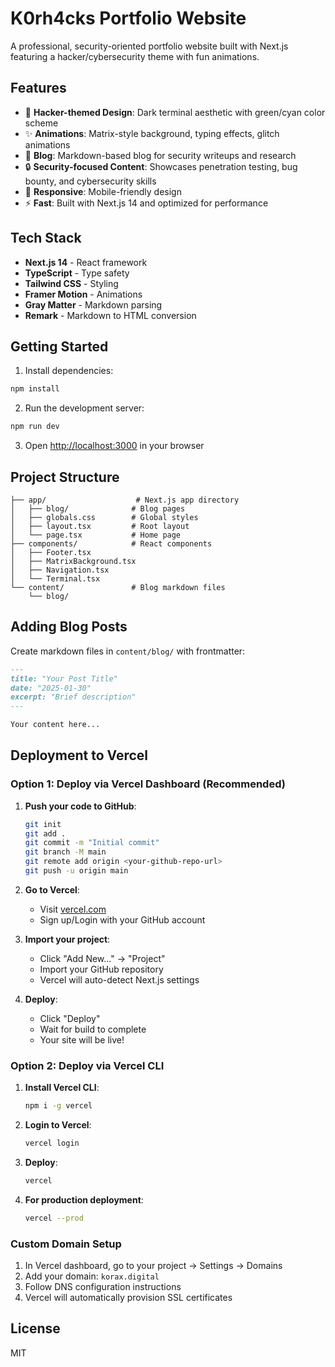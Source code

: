 # K0rh4cks Portfolio Website

A professional, security-oriented portfolio website built with Next.js featuring a hacker/cybersecurity theme with fun animations.

## Features

- 🎨 **Hacker-themed Design**: Dark terminal aesthetic with green/cyan color scheme
- ✨ **Animations**: Matrix-style background, typing effects, glitch animations
- 📝 **Blog**: Markdown-based blog for security writeups and research
- 🔒 **Security-focused Content**: Showcases penetration testing, bug bounty, and cybersecurity skills
- 📱 **Responsive**: Mobile-friendly design
- ⚡ **Fast**: Built with Next.js 14 and optimized for performance

## Tech Stack

- **Next.js 14** - React framework
- **TypeScript** - Type safety
- **Tailwind CSS** - Styling
- **Framer Motion** - Animations
- **Gray Matter** - Markdown parsing
- **Remark** - Markdown to HTML conversion

## Getting Started

1. Install dependencies:
```bash
npm install
```

2. Run the development server:
```bash
npm run dev
```

3. Open [http://localhost:3000](http://localhost:3000) in your browser

## Project Structure

```
├── app/                    # Next.js app directory
│   ├── blog/              # Blog pages
│   ├── globals.css        # Global styles
│   ├── layout.tsx         # Root layout
│   └── page.tsx           # Home page
├── components/            # React components
│   ├── Footer.tsx
│   ├── MatrixBackground.tsx
│   ├── Navigation.tsx
│   └── Terminal.tsx
└── content/               # Blog markdown files
    └── blog/
```

## Adding Blog Posts

Create markdown files in `content/blog/` with frontmatter:

```markdown
---
title: "Your Post Title"
date: "2025-01-30"
excerpt: "Brief description"
---

Your content here...
```

## Deployment to Vercel

### Option 1: Deploy via Vercel Dashboard (Recommended)

1. **Push your code to GitHub**:
   ```bash
   git init
   git add .
   git commit -m "Initial commit"
   git branch -M main
   git remote add origin <your-github-repo-url>
   git push -u origin main
   ```

2. **Go to Vercel**:
   - Visit [vercel.com](https://vercel.com)
   - Sign up/Login with your GitHub account

3. **Import your project**:
   - Click "Add New..." → "Project"
   - Import your GitHub repository
   - Vercel will auto-detect Next.js settings

4. **Deploy**:
   - Click "Deploy"
   - Wait for build to complete
   - Your site will be live!

### Option 2: Deploy via Vercel CLI

1. **Install Vercel CLI**:
   ```bash
   npm i -g vercel
   ```

2. **Login to Vercel**:
   ```bash
   vercel login
   ```

3. **Deploy**:
   ```bash
   vercel
   ```

4. **For production deployment**:
   ```bash
   vercel --prod
   ```

### Custom Domain Setup

1. In Vercel dashboard, go to your project → Settings → Domains
2. Add your domain: `korax.digital`
3. Follow DNS configuration instructions
4. Vercel will automatically provision SSL certificates

## License

MIT


